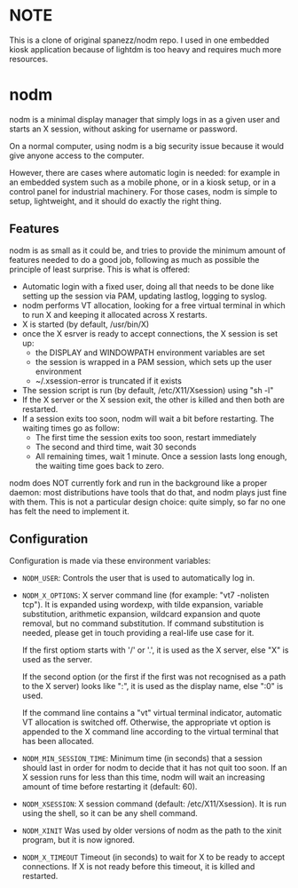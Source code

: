 # NOTE

This is a clone of original spanezz/nodm repo.  I used in one embedded kiosk 
application because of lightdm is too heavy and requires much more resources.


# nodm

nodm is a minimal display manager that simply logs in as a given user and
starts an X session, without asking for username or password.

On a normal computer, using nodm is a big security issue because it would give
anyone access to the computer.

However, there are cases where automatic login is needed: for example in an
embedded system such as a mobile phone, or in a kiosk setup, or in a control
panel for industrial machinery.  For those cases, nodm is simple to setup,
lightweight, and it should do exactly the right thing.


## Features

nodm is as small as it could be, and tries to provide the minimum amount of
features needed to do a good job, following as much as possible the principle
of least surprise.  This is what is offered:

 - Automatic login with a fixed user, doing all that needs to be done like
   setting up the session via PAM, updating lastlog, logging to syslog.
 - nodm performs VT allocation, looking for a free virtual terminal in which to
   run X and keeping it allocated across X restarts.
 - X is started (by default, /usr/bin/X)
 - once the X esrver is ready to accept connections, the X session is set up:
    - the DISPLAY and WINDOWPATH environment variables are set
    - the session is wrapped in a PAM session, which sets up the user
      environment
    - ~/.xsession-error is truncated if it exists
 - The session script is run (by default, /etc/X11/Xsession) using "sh -l"
 - If the X server or the X session exit, the other is killed and then both are
   restarted.
 - If a session exits too soon, nodm will wait a bit before restarting.  The
   waiting times go as follow:
    - The first time the session exits too soon, restart immediately
    - The second and third time, wait 30 seconds
    - All remaining times, wait 1 minute.
   Once a session lasts long enough, the waiting time goes back to zero.

nodm does NOT currently fork and run in the background like a proper daemon:
most distributions have tools that do that, and nodm plays just fine with them.
This is not a particular design choice: quite simply, so far no one has felt
the need to implement it.


## Configuration

Configuration is made via these environment variables:

 * `NODM_USER`:
    Controls the user that is used to automatically log in.
 * `NODM_X_OPTIONS`:
    X server command line (for example: "vt7 -nolisten tcp").
    It is expanded using wordexp, with tilde expansion, variable substitution,
    arithmetic expansion, wildcard expansion and quote removal, but no command
    substitution. If command substitution is needed, please get in touch
    providing a real-life use case for it.

    If the first optiom starts with '/' or '.', it is used as the X server, else
    "X" is used as the server.

    If the second option (or the first if the first was not recognised as a path
    to the X server) looks like ":<NUMBER>", it is used as the display name, else
    ":0" is used.

    If the command line contains a "vt<N>" virtual terminal indicator, automatic
    VT allocation is switched off. Otherwise, the appropriate vt<N> option is
    appended to the X command line according to the virtual terminal that has
    been allocated.
 * `NODM_MIN_SESSION_TIME`:
    Minimum time (in seconds) that a session should last in order for nodm to
    decide that it has not quit too soon. If an X session runs for less than
    this time, nodm will wait an increasing amount of time before restarting it
    (default: 60).
 * `NODM_XSESSION`:
    X session command (default: /etc/X11/Xsession). It is run using the shell, so
    it can be any shell command.
 * `NODM_XINIT`
    Was used by older versions of nodm as the path to the xinit program, but it
    is now ignored.
 * `NODM_X_TIMEOUT`
    Timeout (in seconds) to wait for X to be ready to accept connections. If X is
    not ready before this timeout, it is killed and restarted.
